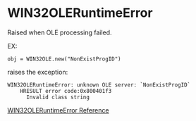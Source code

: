 # WIN32OLERuntimeError

Raised when OLE processing failed.

EX:

    obj = WIN32OLE.new("NonExistProgID")

raises the exception:

    WIN32OLERuntimeError: unknown OLE server: `NonExistProgID`
        HRESULT error code:0x800401f3
          Invalid class string

[WIN32OLERuntimeError Reference](https://ruby-doc.org/stdlib-2.5.0/libdoc/win32ole/rdoc/WIN32OLERuntimeError.html)